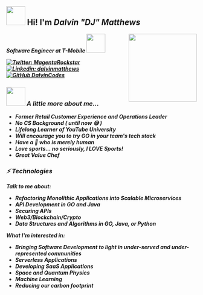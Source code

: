 <h2><i></i><img src="https://media.giphy.com/media/1C8bHHJturSx2/giphy.gif" width="50"> Hi! I'm <i>Dalvin <b>"DJ"<b> Matthews </h2>

<img align='right' src="https://www.nicepng.com/png/full/412-4126643_how-go-gopher.png" width="180">

<p><em>Software Engineer at T-Mobile </a><img src="https://media.giphy.com/media/QAIFFb7XDhM4TVkHg4/giphy.gif" width="50">

[![Twitter: MagentaRockstar](https://img.shields.io/twitter/follow/MagentaRockstar?style=social)](https://twitter.com/MagentaRockstar)
[![Linkedin: dalvinmatthews](https://img.shields.io/badge/-dalvinmatthews-blue?style=flat-square&logo=Linkedin&logoColor=white&link=https://www.linkedin.com/in/dalvinmatthews/)](https://www.linkedin.com/in/dalvinmatthews/)
[![GitHub DalvinCodes](https://img.shields.io/github/followers/DalvinCodes?label=follow&style=social)](https://github.com/DalvinCodes)

### <img src="https://gophercises.com/img/gophercises_jumping.gif" width="50"> A little more about me... 

* Former Retail Customer Experience and Operations Leader
* No CS Background ( until now 😅 )
* Lifelong Learner of YouTube University
* Will encourage you to try GO in your team's tech stack
* Have a 🐩 who is merely human
* Love sports... no seriously, I LOVE Sports! 
* Great Value Chef


### ⚡ Technologies
Talk to me about:
- Refactoring Monolithic Applications into Scalable Microservices
- API Development in GO and Java
- Securing APIs
- Web3/Blockchain/Crypto
- Data Structures and Algorithms in GO, Java, or Python

What I'm interested in:
- Bringing Software Development to light in under-served and under-represented communities
- Serverless Applications
- Developing SaaS Applications
- Space and Quantum Physics 
- Machine Learning 
- Reducing our carbon footprint
